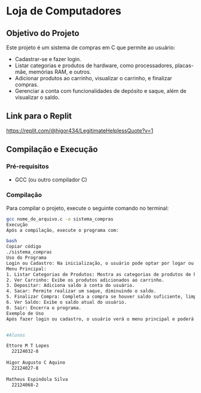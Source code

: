 # Loja de Computadores

## Objetivo do Projeto
Este projeto é um sistema de compras em C que permite ao usuário:
- Cadastrar-se e fazer login.
- Listar categorias e produtos de hardware, como processadores, placas-mãe, memórias RAM, e outros.
- Adicionar produtos ao carrinho, visualizar o carrinho, e finalizar compras.
- Gerenciar a conta com funcionalidades de depósito e saque, além de visualizar o saldo.

## Link para o Replit
https://replit.com/@higor434/LegitimateHelplessQuote?v=1

## Compilação e Execução

### Pré-requisitos
- GCC (ou outro compilador C)

### Compilação
Para compilar o projeto, execute o seguinte comando no terminal:
```bash
gcc nome_do_arquivo.c -o sistema_compras
Execução
Após a compilação, execute o programa com:

bash
Copiar código
./sistema_compras
Uso do Programa
Login ou Cadastro: Na inicialização, o usuário pode optar por logar ou criar uma nova conta.
Menu Principal:
1. Listar Categorias de Produtos: Mostra as categorias de produtos de hardware. Após selecionar uma categoria, o usuário vê uma lista de produtos e pode adicionar um ao carrinho.
2. Ver Carrinho: Exibe os produtos adicionados ao carrinho.
3. Depositar: Adiciona saldo à conta do usuário.
4. Sacar: Permite realizar um saque, diminuindo o saldo.
5. Finalizar Compra: Completa a compra se houver saldo suficiente, limpando o carrinho.
6. Ver Saldo: Exibe o saldo atual do usuário.
0. Sair: Encerra o programa.
Exemplo de Uso
Após fazer login ou cadastro, o usuário verá o menu principal e poderá interagir conforme as opções descritas acima. Ao escolher "Listar Categorias de Produtos", o usuário pode navegar pelos produtos disponíveis em cada categoria e adicionar itens ao carrinho.


#Alunos

Ettore M T Lopes
  22124032-8
 
Higor Augusto C Aquino
  22124027-8
  
Matheus Espindola Silva
  22124068-2
